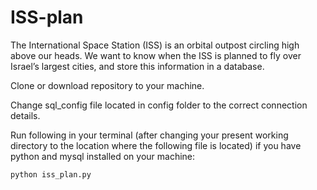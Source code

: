 # ISS-plan
The International Space Station (ISS) is an orbital outpost circling high above our heads. We want to know when the ISS is planned to fly over Israel’s largest cities, and store this information in a database.

Clone or download repository to your machine.

Change sql_config file located in config folder to the correct connection details.

Run following in your terminal (after changing your present working directory to the location where the following file is located) if you have python and mysql installed on your machine:
```
python iss_plan.py 
```
